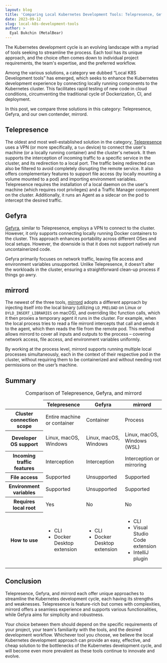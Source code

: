 ```yaml
---
layout: blog
title: 'Comparing Local Kubernetes Development Tools: Telepresence, Gefyra, and mirrord'
date: 2023-09-12
slug: local-k8s-development-tools
author: >
  Eyal Bukchin (MetalBear)
---
```


The Kubernetes development cycle is an evolving landscape with a myriad of tools seeking to streamline the process. Each tool has its unique approach, and the choice often comes down to individual project requirements, the team's expertise, and the preferred workflow.

Among the various solutions, a category we dubbed “Local K8S Development tools” has emerged, which seeks to enhance the Kubernetes development experience by connecting locally running components to the Kubernetes cluster. This facilitates rapid testing of new code in cloud conditions, circumventing the traditional cycle of Dockerization, CI, and deployment.

In this post, we compare three solutions in this category: Telepresence, Gefyra, and our own contender, mirrord.

## Telepresence
The oldest and most well-established solution in the category, [Telepresence](https://www.telepresence.io/) uses a VPN (or more specifically, a `tun` device) to connect the user's machine (or a locally running container) and the cluster's network. It then supports the interception of incoming traffic to a specific service in the cluster, and its redirection to a local port. The traffic being redirected can also be filtered to avoid completely disrupting the remote service. It also offers complementary features to support file access (by locally mounting a volume mounted to a pod) and importing environment variables.
Telepresence requires the installation of a local daemon on the user's machine (which requires root privileges) and a Traffic Manager component on the cluster. Additionally, it runs an Agent as a sidecar on the pod to intercept the desired traffic.



## Gefyra
[Gefyra](https://gefyra.dev/), similar to Telepresence, employs a VPN to connect to the cluster. However, it only supports connecting locally running Docker containers to the cluster. This approach enhances portability across different OSes and local setups. However, the downside is that it does not support natively run uncontainerized code.

Gefyra primarily focuses on network traffic, leaving file access and environment variables unsupported. Unlike Telepresence, it doesn't alter the workloads in the cluster, ensuring a straightforward clean-up process if things go awry.


## mirrord
The newest of the three tools, [mirrord](https://mirrord.dev/) adopts a different approach by injecting itself
into the local binary (utilizing `LD_PRELOAD` on Linux or `DYLD_INSERT_LIBRARIES` on macOS),
and overriding libc function calls, which it then proxies a temporary agent it runs in the cluster.
For example, when the local process tries to read a file mirrord intercepts that call and sends it
to the agent, which then reads the file from the remote pod. This method allows mirrord to cover
all inputs and outputs to the process – covering network access, file access, and
environment variables uniformly.

By working at the process level, mirrord supports running multiple local processes simultaneously, each in the context of their respective pod in the cluster, without requiring them to be containerized and without needing root permissions on the user’s machine. 


## Summary

<table>
<caption>Comparison of Telepresence, Gefyra, and mirrord</caption>
<thead>
<tr>
<td class="empty"></td>
<th>Telepresence</th>
<th>Gefyra</th>
<th>mirrord</th>
</tr>
</thead>
<tbody>
<tr>
<th scope="row">Cluster connection scope</th>
<td>Entire machine or container</td>
<td>Container</td>
<td>Process</td>
</tr>
<tr>
<th scope="row">Developer OS support</th>
<td>Linux, macOS, Windows</td>
<td>Linux, macOS, Windows</td>
<td>Linux, macOS, Windows (WSL)</td>
</tr>
<tr>
<th scope="row">Incoming traffic features</th>
<td>Interception</td>
<td>Interception</td>
<td>Interception or mirroring</td>
</tr>
<tr>
<th scope="row">File access</th>
<td>Supported</td>
<td>Unsupported</td>
<td>Supported</td>
</tr>
<tr>
<th scope="row">Environment variables</th>
<td>Supported</td>
<td>Unsupported</td>
<td>Supported</td>
</tr>
<tr>
<th scope="row">Requires local root</th>
<td>Yes</td>
<td>No</td>
<td>No</td>
</tr>
<tr>
<th scope="row">How to use</th>
<td><ul><li>CLI</li><li>Docker Desktop extension</li></ul></td>
<td><ul><li>CLI</li><li>Docker Desktop extension</li></ul></td>
<td><ul><li>CLI</li><li>Visual Studio Code extension</li><li>IntelliJ plugin</li></ul></td>
</tr>
</tbody>
</table>


## Conclusion
Telepresence, Gefyra, and mirrord each offer unique approaches to streamline the Kubernetes development cycle, each having its strengths and weaknesses. Telepresence is feature-rich but comes with complexities, mirrord offers a seamless experience and supports various functionalities, while Gefyra aims for simplicity and robustness.

Your choice between them should depend on the specific requirements of your project, your team's familiarity with the tools, and the desired development workflow. Whichever tool you choose, we believe the local Kubernetes development approach can provide an easy, effective, and cheap solution to the bottlenecks of the Kubernetes development cycle, and will become even more prevalent as these tools continue to innovate and evolve.
